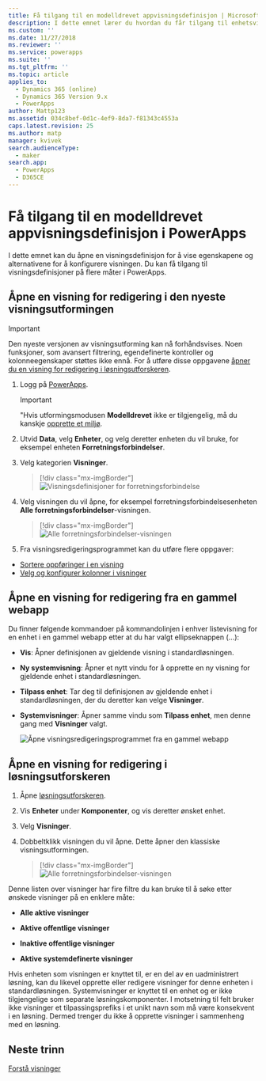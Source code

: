 ```yaml
---
title: Få tilgang til en modelldrevet appvisningsdefinisjon | MicrosoftDocs
description: I dette emnet lærer du hvordan du får tilgang til enhetsvisninger
ms.custom: ''
ms.date: 11/27/2018
ms.reviewer: ''
ms.service: powerapps
ms.suite: ''
ms.tgt_pltfrm: ''
ms.topic: article
applies_to:
  - Dynamics 365 (online)
  - Dynamics 365 Version 9.x
  - PowerApps
author: Mattp123
ms.assetid: 034c8bef-0d1c-4ef9-8da7-f81343c4553a
caps.latest.revision: 25
ms.author: matp
manager: kvivek
search.audienceType:
  - maker
search.app:
  - PowerApps
  - D365CE
---
```

# <a name="access-a-model-driven-app-view-definition-in-powerapps"></a>Få tilgang til en modelldrevet appvisningsdefinisjon i PowerApps

 I dette emnet kan du åpne en visningsdefinisjon for å vise egenskapene og alternativene for å konfigurere visningen. Du kan få tilgang til visningsdefinisjoner på flere måter i PowerApps. 
  
  
## <a name="open-a-view-for-editing-in-the-latest-view-designer"></a>Åpne en visning for redigering i den nyeste visningsutformingen

> [!IMPORTANT]
> Den nyeste versjonen av visningsutforming kan nå forhåndsvises. Noen funksjoner, som avansert filtrering, egendefinerte kontroller og kolonneegenskaper støttes ikke ennå. For å utføre disse oppgavene [åpner du en visning for redigering i løsningsutforskeren](#open-a-view-for-editing-in-solution-explorer).

1.  Logg på [PowerApps](https://web.powerapps.com/?utm_source=padocs&utm_medium=linkinadoc&utm_campaign=referralsfromdoc).  


    > [!IMPORTANT]
    > "Hvis utformingsmodusen **Modelldrevet** ikke er tilgjengelig, må du kanskje [opprette et miljø](https://docs.microsoft.com/powerapps/administrator/create-environment). 

2.  Utvid **Data**, velg **Enheter**, og velg deretter enheten du vil bruke, for eksempel enheten **Forretningsforbindelser**.   
3. Velg kategorien **Visninger**.

    > [!div class="mx-imgBorder"] 
    > ![Visningsdefinisjoner for forretningsforbindelse](media/account-view-definitions.png)

4. Velg visningen du vil åpne, for eksempel forretningsforbindelsesenheten **Alle forretningsforbindelser**-visningen.

    > [!div class="mx-imgBorder"] 
    > ![Alle forretningsforbindelser-visningen](media/account-view-designer.png)

5. Fra visningsredigeringsprogrammet kan du utføre flere oppgaver: 
 
- [Sortere oppføringer i en visning](configure-sorting.md)
- [Velg og konfigurer kolonner i visninger](choose-and-configure-columns.md)

## <a name="open-a-view-for-editing-from-a-legacy-web-app"></a>Åpne en visning for redigering fra en gammel webapp
Du finner følgende kommandoer på kommandolinjen i enhver listevisning for en enhet i en gammel webapp etter at du har valgt ellipseknappen (...):  

- **Vis**: Åpner definisjonen av gjeldende visning i standardløsningen.  
  
- **Ny systemvisning**: Åpner et nytt vindu for å opprette en ny visning for gjeldende enhet i standardløsningen.  
  
- **Tilpass enhet**: Tar deg til definisjonen av gjeldende enhet i standardløsningen, der du deretter kan velge **Visninger**.  
  
- **Systemvisninger**: Åpner samme vindu som **Tilpass enhet**, men denne gang med **Visninger** valgt.  

   ![Åpne visningsredigeringsprogrammet fra en gammel webapp](media/open-view-editor-from-view.png)

## <a name="open-a-view-for-editing-in-solution-explorer"></a>Åpne en visning for redigering i løsningsutforskeren 
1.  Åpne [løsningsutforskeren](advanced-navigation.md#solution-explorer).  
  
2.  Vis **Enheter** under **Komponenter**, og vis deretter ønsket enhet.  
  
3.  Velg **Visninger**.  
  
4.  Dobbeltklikk visningen du vil åpne. Dette åpner den klassiske visningsutformingen.
    
    > [!div class="mx-imgBorder"] 
    > ![Alle forretningsforbindelser-visningen](media/all-accounts-view.png)

 Denne listen over visninger har fire filtre du kan bruke til å søke etter ønskede visninger på en enklere måte:  
  
- **Alle aktive visninger**  

- **Aktive offentlige visninger**  

- **Inaktive offentlige visninger**  

- **Aktive systemdefinerte visninger**  
  
 Hvis enheten som visningen er knyttet til, er en del av en uadministrert løsning, kan du likevel opprette eller redigere visninger for denne enheten i standardløsningen. Systemvisninger er knyttet til en enhet og er ikke tilgjengelige som separate løsningskomponenter. I motsetning til felt bruker ikke visninger et tilpassingsprefiks i et unikt navn som må være konsekvent i en løsning. Dermed trenger du ikke å opprette visninger i sammenheng med en løsning. 
 
## <a name="next-steps"></a>Neste trinn
[Forstå visninger](create-edit-views.md)



